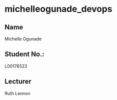 # michelleogunade_devops

## Name
Michelle Ogunade

## Student No.:
L00176523

## Lecturer
Ruth Lennon

